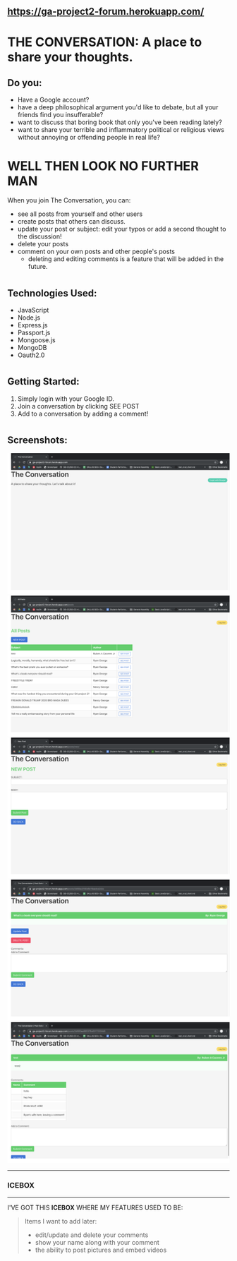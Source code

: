 ## https://ga-project2-forum.herokuapp.com/

# THE CONVERSATION: A place to share your thoughts.




Do you:
-------
* Have a Google account?
* have a deep philosophical argument you'd like to debate, but all your friends find you insufferable?
* want to discuss that boring book that only you've been reading lately?
* want to share your terrible and inflammatory political or religious views without annoying or offending people in real life?

# WELL THEN LOOK NO FURTHER MAN

When you join The Conversation, you can:
* see all posts from yourself and other users
* create posts that others can discuss.
* update your post or subject: edit your typos or add a second thought to the discussion!
* delete your posts
* comment on your own posts and other people's posts 
  - deleting and editing comments is a feature that will be added in the future.

# 
## Technologies Used:
- JavaScript
- Node.js
- Express.js
- Passport.js
- Mongoose.js
- MongoDB
- Oauth2.0


#
## Getting Started:
1. Simply login with your Google ID. 
2. Join a conversation by clicking SEE POST
3. Add to a conversation by adding a comment! 

#
## Screenshots: 

![Login Screen](public/images/loginscreen.png)
![All Posts](public/images/allposts.png)
![New Post](public/images/newpost.png)
![See My Post](public/images/seemypost.png)
![See Others' Post](public/images/otherspost.png)


------
### ICEBOX
------

I'VE GOT THIS **ICEBOX** WHERE MY FEATURES USED TO BE:
> Items I want to add later:
> * edit/update and delete your comments
> * show your name along with your comment
> * the ability to post pictures and embed videos